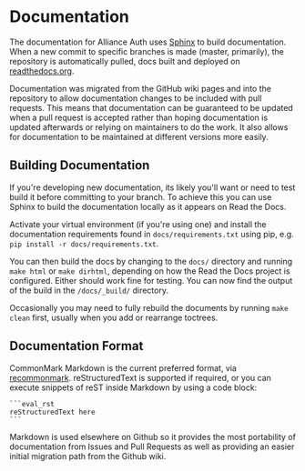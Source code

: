 # Documentation

The documentation for Alliance Auth uses [Sphinx](http://www.sphinx-doc.org/) to build documentation. When a new commit
 to specific branches is made (master, primarily), the repository is automatically pulled, docs built and deployed on
 [readthedocs.org](https://readthedocs.org/).


Documentation was migrated from the GitHub wiki pages and into the repository to allow documentation changes to be
included with pull requests. This means that documentation can be guaranteed to be updated when a pull request is
accepted rather than hoping documentation is updated afterwards or relying on maintainers to do the work. It also
allows for documentation to be maintained at different versions more easily.

## Building Documentation
If you're developing new documentation, its likely you'll want or need to test build it before committing to your
branch. To achieve this you can use Sphinx to build the documentation locally as it appears on Read the Docs.

Activate your virtual environment (if you're using one) and install the documentation requirements found in
`docs/requirements.txt` using pip, e.g. `pip install -r docs/requirements.txt`.

You can then build the docs by changing to the `docs/` directory and running `make html` or `make dirhtml`, depending
on how the Read the Docs project is configured. Either should work fine for testing. You can now find the output of the
build in the `/docs/_build/` directory.

Occasionally you may need to fully rebuild the documents by running `make clean` first, usually when you add or
rearrange toctrees.


## Documentation Format

CommonMark Markdown is the current preferred format, via [recommonmark](https://github.com/rtfd/recommonmark).
reStructuredText is supported if required, or you can execute snippets of reST inside Markdown by using a code block:

    ```eval_rst
    reStructuredText here
    ```

Markdown is used elsewhere on Github so it provides the most portability of documentation from Issues and Pull Requests
as well as providing an easier initial migration path from the Github wiki.
